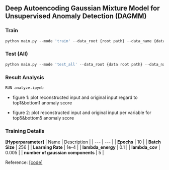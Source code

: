 ## Deep Autoencoding Gaussian Mixture Model for Unsupervised Anomaly Detection (DAGMM)


### Train 
```python
python main.py --mode 'train' --data_root {root path} --data_name {data name}
```


### Test (All) 
```python
python main.py --mode 'test_all' --data_root {data root path} --data_name {data name}
```

### Result Analysis
```python
RUN analyze.ipynb
```
- figure 1: plot reconstructed input and original input regard to top1&bottom1 anomaly score

- figure 2: plot reconstructed input and original input per variable for top5&bottom5 anomaly score


### Training Details

**[Hyperparameter]**
| Name | Description |
| ---  |  --- | 
| **Epochs** | 10 |
| **Batch Size** | 256 |
| **Learning Rate** | 1e-4 |
| **lambda_energy** | 0.1 |
| **lambda_cov** | 0.005 |
| **number of gaussian components** | 5 |


Reference: [[code]](https://github.com/lixiangwang/DAGMM-pytorch)
